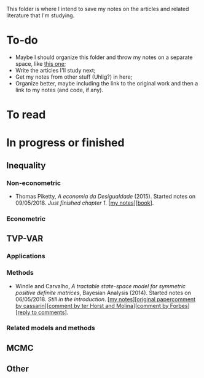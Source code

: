 This folder is where I intend to save my notes on the articles and related literature that I'm studying. 

# To-do

* Maybe I should organize this folder and throw my notes on a separate space, like [this one](https://github.com/dennybritz/deeplearning-papernotes);
* Write the articles I'll study next;
* Get my notes from other stuff (Uhlig?) in here;
* Organize better, maybe including the link to the original work and then a link to my notes (and code, if any).

# To read

# In progress or finished

## Inequality
### Non-econometric
- Thomas Piketty, _A economia da Desigualdade_ (2015). Started notes on 09/05/2018. *Just finished chapter 1*. [[my notes](https://github.com/aishameriane/msc-economics/blob/master/Thesis/Study/Lit%20Review/Economia%20da%20Desigualdade.md)][[book](https://www.amazon.com.br/economia-desigualdade-Thomas-Piketty-ebook)].

### Econometric

## TVP-VAR
### Applications

### Methods
- Windle and Carvalho, _A tractable state-space model for symmetric positive definite matrices_, Bayesian Analysis (2014). Started notes on 06/05/2018. *Still in the introduction*. [[my notes](https://htmlpreview.github.io/?https://github.com/aishameriane/msc-economics/blob/master/Thesis/Study/Lit%20Review/Windle_e_Carvalho.html)][[original paper](https://projecteuclid.org/euclid.ba/1416579176)[comment by cassarin](https://doi.org/10.1214/14-BA918)][[comment by ter Horst and Molina](https://projecteuclid.org/euclid.ba/1416579179)][[comment by Forbes](https://projecteuclid.org/euclid.ba/1416579178)][[reply to comments](https://projecteuclid.org/euclid.ba/1416579180)].

### Related models and methods

## MCMC

## Other
